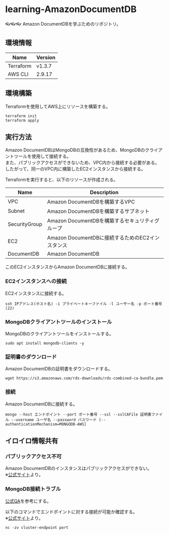 # learning-AmazonDocumentDB

👓👓👓 Amazon DocumentDBを学ぶためのリポジトリ。  

## 環境情報

| Name | Version |
| --- | --- |
| Terraform | v1.3.7 |
| AWS CLI | 2.9.17 |

## 環境構築

Terraformを使用してAWS上にリソースを構築する。  

```shell
terraform init
terraform apply
```

## 実行方法

Amazon DocumentDBはMongoDBの互換性があるため、MongoDBのクライアントツールを使用して接続する。  
また、パブリックアクセスができないため、VPC内から接続する必要がある。  
したがって、同一のVPC内に構築したEC2インスタンスから接続する。  

Terraformを実行すると、以下のリソースが作成される。  

| Name | Description |
| --- | --- |
| VPC | Amazon DocumentDBを構築するVPC |
| Subnet | Amazon DocumentDBを構築するサブネット |
| SecurityGroup | Amazon DocumentDBを構築するセキュリティグループ |
| EC2 | Amazon DocumentDBに接続するためのEC2インスタンス |
| DocumentDB | Amazon DocumentDB |

このEC2インスタンスからAmazon DocumentDBに接続する。  

### EC2インスタンスへの接続

EC2インスタンスに接続する。  

```shell
ssh IPアドレス(ホスト名) -i プライベートキーファイル -l ユーザー名 -p ポート番号(22)
```

### MongoDBクライアントツールのインストール

MongoDBのクライアントツールをインストールする。  

```shell
sudo apt install mongodb-clients -y
```

### 証明書のダウンロード

Amazon DocumentDBの証明書をダウンロードする。  

```shell
wget https://s3.amazonaws.com/rds-downloads/rds-combined-ca-bundle.pem
```

### 接続

Amazon DocumentDBに接続する。  

```shell
mongo --host エンドポイント --port ポート番号 --ssl --sslCAFile 証明書ファイル --username ユーザ名 --password パスワード [--authenticationMechanism=MONGODB-AWS]
```

## イロイロ情報共有

### パブリックアクセス不可

Amazon DocumentDBのインスタンスはパブリックアクセスができない。  
※[公式サイト](https://aws.amazon.com/jp/premiumsupport/knowledge-center/documentdb-cannot-connect/)より。  

### MongoDB接続トラブル

[公式QA](https://docs.aws.amazon.com/ja_jp/documentdb/latest/developerguide/troubleshooting.connecting.html)を参考にする。  

以下のコマンドでエンドポイントに対する接続が可能か確認する。  
※[公式サイト](https://docs.aws.amazon.com/ja_jp/documentdb/latest/developerguide/troubleshooting.connecting.html)より。  

```shell
nc -zv cluster-endpoint port
```
